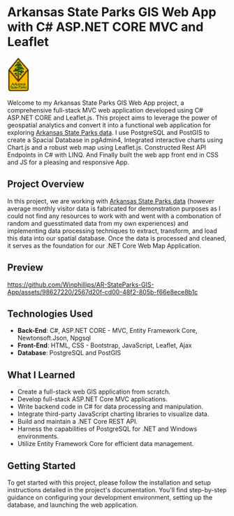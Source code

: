 # Arkansas State Parks GIS Web App with C# ASP.NET CORE MVC and Leaflet
<img src="video/ArkansasStateParksLogo.png" width="50" height="78">

Welcome to my Arkansas State Parks GIS Web App project, a comprehensive full-stack MVC web application developed using C# ASP.NET CORE and Leaflet.js. This project aims to leverage the power of geospatial analytics and convert it into a functional web application for exploring [Arkansas State Parks data](https://www.arkansasstateparks.com/parks). I use PostgreSQL and PostGIS to create a Spacial Database in pgAdmin4, Integrated interactive charts using Chart.js and a robust web map using Leaflet.js. Constructed Rest API Endpoints in C# with LINQ. And Finally built the web app front end in CSS and JS for a pleasing and responsive App.

## Project Overview

In this project, we are working with [Arkansas State Parks data](https://www.arkansasstateparks.com/parks) (however average monthly visitor data is fabricated for demonstration purposes as I could not find any resources to work with and went with a combonation of random and guesstimated data from my own experiences) and implementing data processing techniques to extract, transform, and load this data into our spatial database. Once the data is processed and cleaned, it serves as the foundation for our .NET Core Web Map Application.

## Preview
https://github.com/Winphillips/AR-StateParks-GIS-App/assets/98627220/2567d20f-cd00-48f2-805b-f66e8ece8b1c

## Technologies Used

- **Back-End**: C#, ASP.NET CORE - MVC, Entity Framework Core, Newtonsoft.Json, Npgsql
- **Front-End**: HTML, CSS - Bootstrap, JavaScript, Leaflet, Ajax
- **Database**: PostgreSQL and PostGIS


## What I Learned
- Create a full-stack web GIS application from scratch.
- Develop full-stack ASP.NET Core MVC applications.
- Write backend code in C# for data processing and manipulation.
- Integrate third-party JavaScript charting libraries to visualize data.
- Build and maintain a .NET Core REST API.
- Harness the capabilities of PostgreSQL for .NET and Windows environments.
- Utilize Entity Framework Core for efficient data management.

## Getting Started

To get started with this project, please follow the installation and setup instructions detailed in the project's documentation. You'll find step-by-step guidance on configuring your development environment, setting up the database, and launching the web application.
